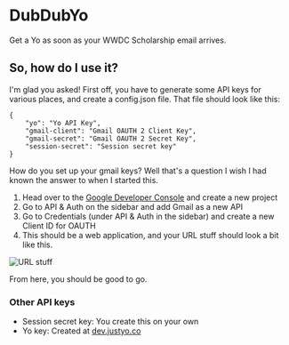 # DubDubYo
Get a Yo as soon as your WWDC Scholarship email arrives.

## So, how do I use it?
I'm glad you asked!
First off, you have to generate some API keys for various places, and create a config.json file.  That file should look like this:

    {
	    "yo": "Yo API Key",
	    "gmail-client": "Gmail OAUTH 2 Client Key",
	    "gmail-secret": "Gmail OAUTH 2 Secret Key",
	    "session-secret": "Session secret key"
    }

How do you set up your gmail keys?  Well that's a question I wish I had known the answer to when I started this.

1. Head over to the [Google Developer Console](https://console.developers.google.com/project) and create a new project
2. Go to API & Auth on the sidebar and add Gmail as a new API
3. Go to Credentials (under API & Auth in the sidebar) and create a new Client ID for OAUTH  
4. This should be a web application, and your URL stuff should look a bit like this.

![URL stuff](http://i.imgur.com/6dRJ2Qz.png)

From here, you should be good to go.


### Other API keys
- Session secret key: You create this on your own
- Yo key: Created at [dev.justyo.co](dev.justyo.co)